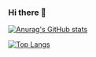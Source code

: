 ### Hi there 👋

[![Anurag's GitHub stats](https://github-readme-stats.vercel.app/api?username=alinesresende&theme=default)](https://github.com/alinesresende/github-readme-stats)

[![Top Langs](https://github-readme-stats.vercel.app/api/top-langs/?username=alinesresende)](https://github.com/alinesresende/github-readme-stats)


<!--
**alinesresende/alinesresende** is a ✨ _special_ ✨ repository because its `README.md` (this file) appears on your GitHub profile.

Here are some ideas to get you started:

- 🔭 I’m currently working on ...
- 🌱 I’m currently learning ...
- 👯 I’m looking to collaborate on ...
- 🤔 I’m looking for help with ...
- 💬 Ask me about ...
- 📫 How to reach me: ...
- 😄 Pronouns: ...
- ⚡ Fun fact: ...
-->
